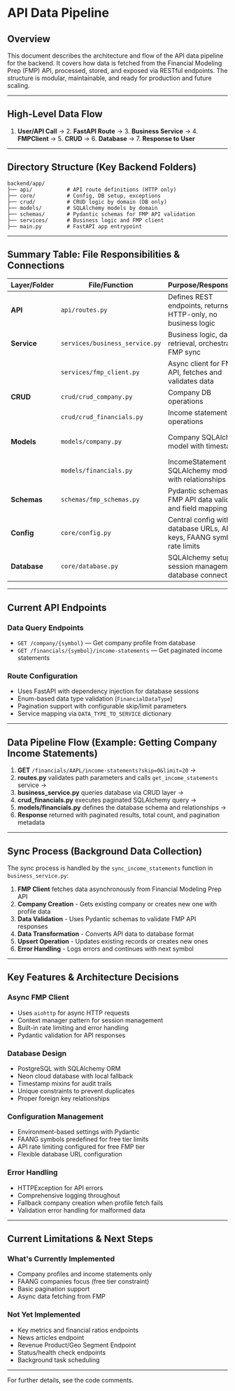 # API Data Pipeline

## Overview
This document describes the architecture and flow of the API data pipeline for the backend. It covers how data is fetched from the Financial Modeling Prep (FMP) API, processed, stored, and exposed via RESTful endpoints. The structure is modular, maintainable, and ready for production and future scaling.

---

## High-Level Data Flow

1. **User/API Call** → 2. **FastAPI Route** → 3. **Business Service** → 4. **FMPClient** → 5. **CRUD** → 6. **Database** → 7. **Response to User**

---

## Directory Structure (Key Backend Folders)

```
backend/app/
├── api/           # API route definitions (HTTP only)
├── core/          # Config, DB setup, exceptions
├── crud/          # CRUD logic by domain (DB only)
├── models/        # SQLAlchemy models by domain
├── schemas/       # Pydantic schemas for FMP API validation
├── services/      # Business logic and FMP client
├── main.py        # FastAPI app entrypoint
```

---

## Summary Table: File Responsibilities & Connections

| Layer/Folder         | File/Function                | Purpose/Responsibility                                                                 | Example Call/Usage                                 | Connects To                        |
|----------------------|-----------------------------|----------------------------------------------------------------------------------------|----------------------------------------------------|-------------------------------------|
| **API**              | `api/routes.py`             | Defines REST endpoints, returns data; HTTP-only, no business logic                     | `/company/AAPL`, `/financials/AAPL/income-statements` | business_service, models           |
| **Service**          | `services/business_service.py`| Business logic, data retrieval, orchestrates FMP sync                                | `get_company_profile(symbol)`, `sync_income_statements()` | crud, fmp_client, models          |
|                      | `services/fmp_client.py`    | Async client for FMP API, fetches and validates data                                   | `get_company_profile('AAPL')`, `get_income_statement('AAPL')` | schemas, business_service         |
| **CRUD**             | `crud/crud_company.py`      | Company DB operations                                                                  | `create_company_from_profile(...)`, `get_company_by_symbol()` | models, business_service          |
|                      | `crud/crud_financials.py`   | Income statements DB operations                                                        | `upsert_income_statements(...)`                    | models, business_service            |
| **Models**           | `models/company.py`         | Company SQLAlchemy model with timestamps                                               | `Company`                                         | DB, crud, business_service, routes  |
|                      | `models/financials.py`      | IncomeStatement SQLAlchemy model with relationships                                     | `IncomeStatement`                                 | DB, crud, business_service, routes  |
| **Schemas**          | `schemas/fmp_schemas.py`    | Pydantic schemas for FMP API data validation and field mapping                         | `CompanyProfile`, `IncomeStatement`                | fmp_client, business_service        |
| **Config**           | `core/config.py`            | Central config with database URLs, API keys, FAANG symbols, rate limits                | `settings.fmp_api_key`, `settings.FAANG_SYMBOLS`  | All services and clients           |
| **Database**         | `core/database.py`          | SQLAlchemy setup, session management, database connection                              | `get_db()`, `engine`, `SessionLocal`              | All DB operations                   |

---

## Current API Endpoints

### **Data Query Endpoints**
- `GET /company/{symbol}` — Get company profile from database
- `GET /financials/{symbol}/income-statements` — Get paginated income statements

### **Route Configuration**
- Uses FastAPI with dependency injection for database sessions
- Enum-based data type validation (`FinancialDataType`)
- Pagination support with configurable skip/limit parameters
- Service mapping via `DATA_TYPE_TO_SERVICE` dictionary

---

## Data Pipeline Flow (Example: Getting Company Income Statements)

1. **GET** `/financials/AAPL/income-statements?skip=0&limit=20` →
2. **routes.py** validates path parameters and calls `get_income_statements` service →
3. **business_service.py** queries database via CRUD layer →
4. **crud_financials.py** executes paginated SQLAlchemy query →
5. **models/financials.py** defines the database schema and relationships →
6. **Response** returned with paginated results, total count, and pagination metadata

---

## Sync Process (Background Data Collection)

The sync process is handled by the `sync_income_statements` function in `business_service.py`:

1. **FMP Client** fetches data asynchronously from Financial Modeling Prep API
2. **Company Creation** - Gets existing company or creates new one with profile data
3. **Data Validation** - Uses Pydantic schemas to validate FMP API responses
4. **Data Transformation** - Converts API data to database format
5. **Upsert Operation** - Updates existing records or creates new ones
6. **Error Handling** - Logs errors and continues with next symbol

---

## Key Features & Architecture Decisions

### **Async FMP Client**
- Uses `aiohttp` for async HTTP requests
- Context manager pattern for session management
- Built-in rate limiting and error handling
- Pydantic validation for API responses

### **Database Design**
- PostgreSQL with SQLAlchemy ORM
- Neon cloud database with local fallback
- Timestamp mixins for audit trails
- Unique constraints to prevent duplicates
- Proper foreign key relationships

### **Configuration Management**
- Environment-based settings with Pydantic
- FAANG symbols predefined for free tier limits
- API rate limiting configured for free FMP tier
- Flexible database URL configuration

### **Error Handling**
- HTTPException for API errors
- Comprehensive logging throughout
- Fallback company creation when profile fetch fails
- Validation error handling for malformed data

---

## Current Limitations & Next Steps

### **What's Currently Implemented**
- Company profiles and income statements only
- FAANG companies focus (free tier constraint)
- Basic pagination support
- Async data fetching from FMP

### **Not Yet Implemented**
- Key metrics and financial ratios endpoints
- News articles endpoint
- Revenue Product/Geo Segment Endpoint
- Status/health check endpoints
- Background task scheduling

---

For further details, see the code comments.